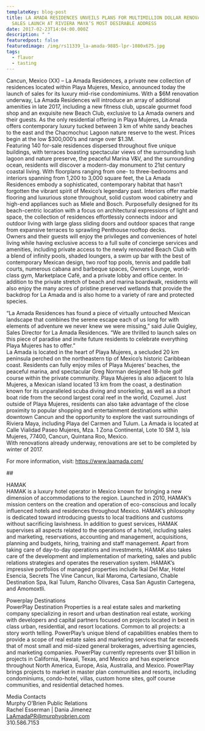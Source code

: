 ```yaml
---
templateKey: blog-post
title: LA AMADA RESIDENCES UNVEILS PLANS FOR MULTIMILLION DOLLAR RENOVATION;
  SALES LAUNCH AT RIVIERA MAYA’S MOST DESIRABLE ADDRESS
date: 2017-02-23T14:04:00.000Z
description: " "
featuredpost: false
featuredimage: /img/rs11339_la-amada-9885-lpr-1080x675.jpg
tags:
  - flavor
  - tasting
---
```

Cancun, Mexico (XX) – La Amada Residences, a private new collection of residences located within Playa Mujeres, Mexico, announced today the launch of sales for its luxury mid-rise condominiums. With a $6M renovation underway, La Amada Residences will introduce an array of additional amenities in late 2017, including a new fitness club, upscale gourmet food shop and an exquisite new Beach Club, exclusive to La Amada owners and their guests. As the only residential offering in Playa Mujeres, La Amada offers contemporary luxury tucked between 3 km of white sandy beaches to the east and the Chacmochuc Lagoon nature reserve to the west. Prices begin at the low $300,000’s and range over $1.3M.\
Featuring 140 for-sale residences dispersed throughout five unique buildings, with terraces boasting spectacular views of the surrounding lush lagoon and nature preserve, the peaceful Marina V&V, and the surrounding ocean, residents will discover a modern-day monument to 21st century coastal living. With floorplans ranging from one- to three-bedrooms and interiors spanning from 1,200 to 3,000 square feet, the La Amada Residences embody a sophisticated, contemporary habitat that hasn’t forgotten the vibrant spirit of Mexico’s legendary past. Interiors offer marble flooring and luxurious stone throughout, solid custom wood cabinetry and high-end appliances such as Miele and Bosch. Purposefully designed for its beach-centric location with a focus on architectural expressions of light and space, the collection of residences effortlessly connects indoor and outdoor living with large glass sliding doors and outdoor spaces that range from expansive terraces to sprawling Penthouse rooftop decks.\
Owners and their guests will enjoy the privileges and conveniences of hotel living while having exclusive access to a full suite of concierge services and amenities, including private access to the newly renovated Beach Club with a blend of infinity pools, shaded loungers, a swim up bar with the best of contemporary Mexican design, two roof top pools, tennis and paddle ball courts, numerous cabana and barbeque spaces, Owners Lounge, world-class gym, Marketplace Café, and a private lobby and office center. In addition to the private stretch of beach and marina boardwalk, residents will also enjoy the many acres of pristine preserved wetlands that provide the backdrop for La Amada and is also home to a variety of rare and protected species.

“La Amada Residences has found a piece of virtually untouched Mexican landscape that combines the serene escape each of us long for with elements of adventure we never knew we were missing,” said Julie Quigley, Sales Director for La Amada Residences. “We are thrilled to launch sales on this piece of paradise and invite future residents to celebrate everything Playa Mujeres has to offer.”\
La Amada is located in the heart of Playa Mujeres, a secluded 20 km peninsula perched on the northeastern tip of Mexico’s historic Caribbean coast. Residents can fully enjoy miles of Playa Mujeres’ beaches, the peaceful marina, and spectacular Greg Norman designed 18-hole golf course within the private community. Playa Mujeres is also adjacent to Isla Mujeres, a Mexican island located 13 km from the coast, a destination known for its unparalleled scuba diving and snorkeling, as well as a short boat ride from the second largest coral reef in the world, Cozumel. Just outside of Playa Mujeres, residents can also take advantage of the close proximity to popular shopping and entertainment destinations within downtown Cancun and the opportunity to explore the vast surroundings of Riviera Maya, including Playa del Carmen and Tulum. La Amada is located at Calle Vialidad Paseo Mujeres, Mza. 1 Zona Continental, Lote 10 SM 3, Isla Mujeres, 77400, Cancun, Quintana Roo, Mexico.\
With renovations already underway, renovations are set to be completed by winter of 2017.

For more information, visit: https://www.laamada.com/

\##

HAMAK\
HAMAK is a luxury hotel operator in Mexico known for bringing a new dimension of accommodations to the region. Launched in 2010, HAMAK’s mission centers on the creation and operation of eco-conscious and locally influenced hotels and residences throughout Mexico. HAMAK’s philosophy is dedicated toward introducing guests to local traditions and customs without sacrificing lavishness. In addition to guest services, HAMAK supervises all aspects related to the operations of a hotel, including sales and marketing, reservations, accounting and management, acquisitions, planning and budgets, hiring, training and staff management. Apart from taking care of day-to-day operations and investments, HAMAK also takes care of the development and implementation of marketing, sales and public relations strategies and operates the reservation system. HAMAK’s impressive portfolios of managed properties include Ikal Del Mar, Hotel Esencia, Secrets The Vine Cancun, Ikal Maroma, Cartesiano, Chable Destination Spa, Ikal Tulum, Rancho Olivares, Casa San Agustin Cartegena, and Amomoxtli.

Powerplay Destinations\
PowerPlay Destination Properties is a real estate sales and marketing company specializing in resort and urban destination real estate, working with developers and capital partners focused on projects located in best in class urban, residential, and resort locations. Common to all projects: a story worth telling. PowerPlay’s unique blend of capabilities enables them to provide a scope of real estate sales and marketing services that far exceeds that of most small and mid-sized general brokerages, advertising agencies, and marketing companies. PowerPlay currently represents over $1 billion in projects in California, Hawaii, Texas, and Mexico and has experience throughout North America, Europe, Asia, Australia, and Mexico. PowerPlay brings projects to market in master plan communities and resorts, including condominiums, condo-hotel, villas, custom home sites, golf course communities, and residential detached homes.

Media Contacts\
Murphy O’Brien Public Relations\
Rachel Esserman | Dania Jimenez\
LaAmadaPR@murphyobrien.com\
310.586.7153